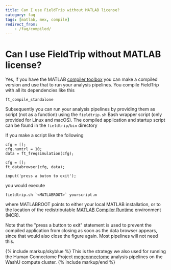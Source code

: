 ```yaml
---
title: Can I use FieldTrip without MATLAB license?
category: faq
tags: [matlab, mex, compile]
redirect_from:
    - /faq/compiled/
---
```


# Can I use FieldTrip without MATLAB license?

Yes, if you have the MATLAB [compiler toolbox](https://www.mathworks.com/products/compiler.html) you can make a compiled version and use that to run your analysis pipelines. You compile FieldTrip with all its dependencies like this

    ft_compile_standalone

Subsequently you can run your analysis pipelines by providing them as script (not as a function) using the `fieldtrip.sh` Bash wrapper script (only provided for Linux and macOS). The compiled application and startup script can be found in the `fieldtrip/bin` directory

If you make a script like the following

    cfg = [];
    cfg.numtrl = 10;
    data = ft_freqsimulation(cfg);

    cfg = [];
    ft_databrowser(cfg, data);

    input('press a buton to exit');

you would execute

    fieldtrip.sh `<MATLABROOT>` yourscript.m

where MATLABROOT points to either your local MATLAB installation, or to the location of the redistributable [MATLAB Compiler Runtime](https://se.mathworks.com/products/compiler/matlab-runtime.html) environment (MCR).

Note that the "press a button to exit" statement is used to prevent the compiled application from closing as soon as the data browser appears, since that would also close the figure again. Most pipelines will not need this.

{% include markup/skyblue %}
This is the strategy we also used for running the Human Connectome Project [megconnectome](https://github.com/Washington-University/megconnectome) analysis pipelines on the WashU compute cluster.
{% include markup/end %}
